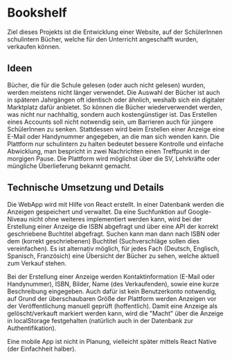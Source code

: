 # Bookshelf

Ziel dieses Projekts ist die Entwicklung einer Website, auf der SchülerInnen schulintern Bücher, welche für den Unterricht angeschafft wurden, verkaufen können. 

## Ideen

Bücher, die für die Schule gelesen (oder auch nicht gelesen) wurden, werden meistens nicht länger verwendet. Die Auswahl der Bücher ist auch in späteren Jahrgängen oft identisch oder ähnlich, weshalb sich ein digitaler Marktplatz dafür anbietet. So können die Bücher wiederverwendet werden, was nicht nur nachhaltig, sondern auch kostengünstiger ist. 
Das Erstellen eines Accounts soll nicht notwendig sein, um Barrieren auch für jüngere SchülerInnen zu senken. Stattdessen wird beim Erstellen einer Anzeige eine E-Mail oder Handynummer angegeben, an die man sich wenden kann.
Die Plattform nur schulintern zu halten bedeutet bessere Kontrolle und einfache Abwicklung, man bespricht in zwei Nachrichten einen Treffpunkt in der morgigen Pause. 
Die Plattform wird möglichst über die SV, Lehrkräfte oder müngliche Überlieferung bekannt gemacht.

## Technische Umsetzung und Details

Die WebApp wird mit Hilfe von React erstellt. In einer Datenbank werden die Anzeigen gespeichert und verwaltet. Da eine Suchfunktion auf Google-Niveau nicht ohne weiteres implementiert werden kann, wird bei der Erstellung einer Anzeige die ISBN abgefragt und über eine API der korrekt geschriebene Buchtitel abgefragt. Suchen kann man dann nach ISBN oder dem (korrekt geschriebenen) Buchtitel (Suchverschläge sollen dies vereinfachen). Es ist alternativ möglich, für jedes Fach (Deutsch, Englisch, Spanisch, Französich) eine Übersicht der Bücher zu sehen, welche aktuell zum Verkauf stehen. 

Bei der Erstellung einer Anzeige werden Kontaktinformation (E-Mail oder Handynummer), ISBN, Bilder, Name (des Verkaufenden), sowie eine kurze Beschreibung eingegeben. Auch dafür ist kein Benutzerkonto notwendig, auf Grund der überschaubaren Größe der Plattform werden Anzeigen vor der Veröffentlichung manuell geprüft (hoffentlich). Damit eine Anzeige als gelöscht/verkauft markiert werden kann, wird die "Macht" über die Anzeige in localStorage festgehalten (natürlich auch in der Datenbank zur Authentifikation).

Eine mobile App ist nicht in Planung, vielleicht später mittels React Native (der Einfachheit halber).